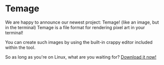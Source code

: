 # Temage
We are happy to announce our newest project: Temage! (like an image, but in the terminal) Temage is a file format for rendering pixel art in your terminal!

You can create such images by using the built-in crappy editor included within the tool.

So as long as you're on Linux, what are you waiting for? [Download it now!](https://github.com/Squirrelcoding/temage)
